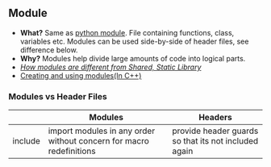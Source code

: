 ## Module
- **What?** Same as [python module](/Languages/ScriptingLanguages/Python/Modules). File containing functions, class, variables etc. Modules can be used side-by-side of header files, see difference below.
- **Why?** Modules help divide large amounts of code into logical parts.
- *[How modules are different from Shared, Static Library](Modules_vs_Libraries)*
- [Creating and using modules(In C++)](Creating_using_Modules)

### Modules vs Header Files
| | Modules | Headers |
| --- | --- | --- |
| include | import modules in any order without concern for macro redefinitions | provide header guards so that its not included again |
